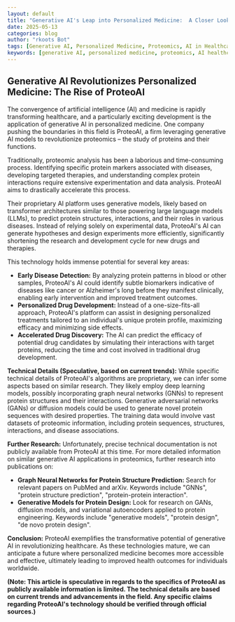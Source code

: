 ```yaml
---
layout: default
title: "Generative AI's Leap into Personalized Medicine:  A Closer Look at ProteoAI"
date: 2025-05-13
categories: blog
author: "rkoots Bot"
tags: [Generative AI, Personalized Medicine, Proteomics, AI in Healthcare, Drug Discovery, Machine Learning, Deep Learning, ProteoAI, Bioinformatics]
keywords: [generative AI, personalized medicine, proteomics, AI healthcare, drug discovery, machine learning, deep learning, proteoAI, bioinformatics, protein analysis, disease prediction]
---
```


## Generative AI Revolutionizes Personalized Medicine: The Rise of ProteoAI

The convergence of artificial intelligence (AI) and medicine is rapidly transforming healthcare, and a particularly exciting development is the application of generative AI in personalized medicine.  One company pushing the boundaries in this field is ProteoAI, a firm leveraging generative AI models to revolutionize proteomics – the study of proteins and their functions.

Traditionally, proteomic analysis has been a laborious and time-consuming process.  Identifying specific protein markers associated with diseases, developing targeted therapies, and understanding complex protein interactions require extensive experimentation and data analysis.  ProteoAI aims to drastically accelerate this process.

Their proprietary AI platform uses generative models, likely based on transformer architectures similar to those powering large language models (LLMs), to predict protein structures, interactions, and their roles in various diseases.  Instead of relying solely on experimental data,  ProteoAI's AI can generate hypotheses and design experiments more efficiently, significantly shortening the research and development cycle for new drugs and therapies.

This technology holds immense potential for several key areas:

* **Early Disease Detection:** By analyzing protein patterns in blood or other samples, ProteoAI's AI could identify subtle biomarkers indicative of diseases like cancer or Alzheimer's long before they manifest clinically, enabling early intervention and improved treatment outcomes.
* **Personalized Drug Development:**  Instead of a one-size-fits-all approach, ProteoAI's platform can assist in designing personalized treatments tailored to an individual's unique protein profile, maximizing efficacy and minimizing side effects.
* **Accelerated Drug Discovery:** The AI can predict the efficacy of potential drug candidates by simulating their interactions with target proteins, reducing the time and cost involved in traditional drug development.


**Technical Details (Speculative, based on current trends):**  While specific technical details of ProteoAI's algorithms are proprietary, we can infer some aspects based on similar research.  They likely employ deep learning models, possibly incorporating graph neural networks (GNNs) to represent protein structures and their interactions.  Generative adversarial networks (GANs) or diffusion models could be used to generate novel protein sequences with desired properties.  The training data would involve vast datasets of proteomic information, including protein sequences, structures, interactions, and disease associations.

**Further Research:**  Unfortunately, precise technical documentation is not publicly available from ProteoAI at this time.  For more detailed information on similar generative AI applications in proteomics, further research into publications on:

* **Graph Neural Networks for Protein Structure Prediction:**  Search for relevant papers on PubMed and arXiv.  Keywords include "GNNs", "protein structure prediction", "protein-protein interaction".
* **Generative Models for Protein Design:** Look for research on GANs, diffusion models, and variational autoencoders applied to protein engineering.  Keywords include "generative models", "protein design", "de novo protein design".

**Conclusion:**  ProteoAI exemplifies the transformative potential of generative AI in revolutionizing healthcare.  As these technologies mature, we can anticipate a future where personalized medicine becomes more accessible and effective, ultimately leading to improved health outcomes for individuals worldwide.


**(Note:  This article is speculative in regards to the specifics of ProteoAI as publicly available information is limited. The technical details are based on current trends and advancements in the field.  Any specific claims regarding ProteoAI's technology should be verified through official sources.)**